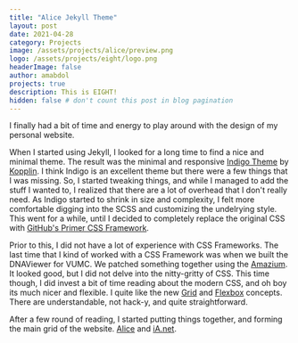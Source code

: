 ```yaml
---
title: "Alice Jekyll Theme"
layout: post
date: 2021-04-28
category: Projects
image: /assets/projects/alice/preview.png
logo: /assets/projects/eight/logo.png
headerImage: false
author: amabdol
projects: true
description: This is EIGHT!
hidden: false # don't count this post in blog pagination
---
```


I finally had a bit of time and energy to play around with the design of my personal website.

When I started using Jekyll, I looked for a long time to find a nice and minimal theme. The result was the minimal and responsive [Indigo Theme](https://github.com/sergiokopplin/indigo) by [Kopplin](https://github.com/sergiokopplin/indigo). I think Indigo is an excellent theme but there were a few things that I was missing. So, I started tweaking things, and while I managed to add the stuff I wanted to, I realized that there are a lot of overhead that I don't really need. As Indigo started to shrink in size and complexity, I felt more comfortable digging into the SCSS and customizing the undelrying style. This went for a while, until I decided to completely replace the original CSS with [GitHub's Primer CSS Framework](https://primer.style/css/).

Prior to this, I did not have a lot of experience with CSS Frameworks. The last time that I kind of worked with a CSS Framework was when we built the DNAViewer for VUMC. We patched something together using the [Amazium](https://www.amazium.co.uk). It looked good, but I did not delve into the nitty-gritty of CSS. This time though, I did invest a bit of time reading about the modern CSS, and oh boy its much nicer and flexible. I quite like the new [Grid](https://developer.mozilla.org/en-US/docs/Learn/CSS/CSS_layout/Grids) and [Flexbox](https://developer.mozilla.org/en-US/docs/Learn/CSS/CSS_layout/Flexbox) concepts. There are understandable, not hack-y, and quite straightforward.


After a few round of reading, I started putting things together, and forming the main grid of the website.
[Alice](https://alice.ia.net) and [iA.net](https://ia.net/design/blog). 